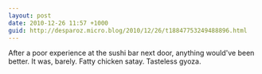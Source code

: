 ```yaml
---
layout: post
date: 2010-12-26 11:57 +1000
guid: http://desparoz.micro.blog/2010/12/26/t18847753249488896.html
---
```

After a poor experience at the sushi bar next door,  anything would've been better. It was, barely. Fatty chicken satay. Tasteless gyoza.
